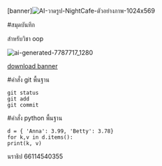 [banner]![AI-วาดรูป-NightCafe-ตัวอย่างภาพ-1024x569](https://github.com/ploikj/oop01/assets/159878752/7a4ef2f3-33b3-4ef9-9bc8-3491a387a0c1)

#สมุดบันทึก

สำหรับวิชา oop

![ai-generated-7787717_1280](https://github.com/ploikj/oop01/assets/159878752/c4405be9-2ff9-40ef-8f8c-78fa27bc43b1)

[download banner](./banner.jpg)

#คำสั่ง git พื้นฐาน
    
    
    git status
    git add
    git commit


#คำสั่ง python พื้นฐาน
    
    
    d = { 'Anna': 3.99, 'Betty': 3.78}
    for k,v in d.items():
    print(k, v)


นราธิป
66114540355
